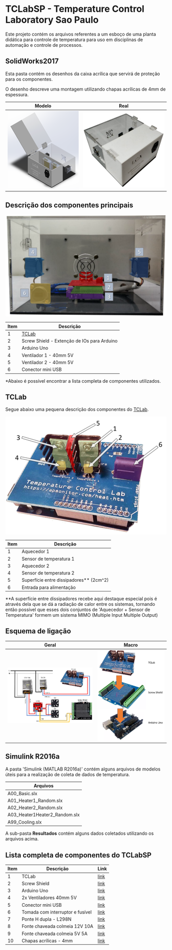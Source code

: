 TCLabSP - Temperature Control Laboratory Sao Paulo
==================================================

Este projeto contém os arquivos referentes a um esboço de uma planta didática para controle de temperatura para uso em disciplinas de automação e controle de processos.

SolidWorks2017
---------------------

Esta pasta contém os desenhos da caixa acrílica que servirá de proteção para os componentes.

O desenho descreve uma montagem utilizando chapas acrílicas de 4mm de espessura.

Modelo | Real
-------|-----
![Modelo](./_images/assembly_01.png)|![Real](./_images/assembly_02.png)

Descrição dos componentes principais
------------------------------------

![Componentes TCLabSP](./_images/TCLabSP_color_numbers.png)

Item | Descrição
-----|----------
1 | [TCLab](https://apmonitor.com/heat.htm)
2 | Screw Shield - Extenção de IOs para Arduino
3 | Arduino Uno
4 | Ventilador 1 - 40mm 5V
5 | Ventilador 2 - 40mm 5V
6 | Conector mini USB

*Abaixo é possível encontrar a lista completa de componentes utilizados.

TCLab
-----

Segue abaixo uma pequena descrição dos componentes do [TCLab](https://apmonitor.com/heat.htm).

![Componentes TCLab](./_images/tclab_color_numbers.png)

Item | Descrição
-----|----------
1 | Aquecedor 1
2 | Sensor de temperatura 1
3 | Aquecedor 2
4 | Sensor de temperatura 2
5 | Superfície entre dissipadores** (2cm^2)
6 | Entrada para alimentação

**A superfície entre dissipadores recebe aqui destaque especial pois é através dela que se dá a radiação de calor entre os sistemas, tornando então possível que esses dois conjuntos de 'Aquecedor + Sensor de Temperatura' formem um sistema MIMO (Multiple Input Multiple Output)

Esquema de ligação
------------------

Geral | Macro
------|------
![Diagrama geral](./_images/diagrama_01.png) | ![Diagrama macro](./_images/diagrama_02.png)

Simulink R2016a
---------------

A pasta 'Simulink (MATLAB R2016a)' contém alguns arquivos de modelos úteis para a realização de coleta de dados de temperatura.

Arquivos |
---------|
A00_Basic.slx |
A01_Heater1_Random.slx |
A02_Heater2_Random.slx |
A03_Heater1Heater2_Random.slx |
A99_Cooling.slx |

A sub-pasta **Resultados** contém alguns dados coletados utilizando os arquivos acima.

Lista completa de componentes do TCLabSP
-----------------------------

Item | Descrição | Link
-----|-----------|------
1 | TCLab | [link](https://apmonitor.com/heat.htm)
2 | Screw Shield | [link](https://web.archive.org/web/20191111042803/https://produto.mercadolivre.com.br/MLB-917870741-shield-screw-placa-borne-terminal-arduino-uno-_JM?quantity=1)
3 | Arduino Uno | [link](https://store.arduino.cc/usa/arduino-uno-rev3)
4 | 2x Ventiladores 40mm 5V | [link](https://web.archive.org/web/20191111043052/https://produto.mercadolivre.com.br/MLB-1202251810-micro-ventilador-40x40x10-mm-fan-cooler-5v-dc-mini-40mm-4cm-_JM?quantity=1&variation=40334730999)
5 | Conector mini USB | [link](https://web.archive.org/web/20191111043156/https://produto.mercadolivre.com.br/MLB-772679980-adaptador-usb-fmea-x-micro-usb-plug-fmea-arcademania-_JM?quantity=1)
6 | Tomada com interruptor e fusível | [link](https://web.archive.org/web/20191111043259/https://produto.mercadolivre.com.br/MLB-975748527-tomada-ac-painel-10a-macho-porta-fusivel-tripola-interruptor-_JM?quantity=1)
7 | Ponte H dupla - L298N | [link](https://web.archive.org/web/20191111043359/https://produto.mercadolivre.com.br/MLB-832765105-driver-motor-ponte-h-dupla-l298n-arduino-pic-automaco-_JM?quantity=1)
8 | Fonte chaveada colmeia 12V 10A | [link](https://web.archive.org/web/20191111043535/https://produto.mercadolivre.com.br/MLB-1129060722-fonte-chaveada-colmeia-12v-10a-120w-entrada-bivolt-led-_JM?quantity=1)
9 | Fonte chaveada colmeia 5V 5A | [link](https://web.archive.org/web/20191111043632/https://produto.mercadolivre.com.br/MLB-959316834-mini-fonte-chaveada-bivolt-5v-5a-25w-raspberry-pi-_JM?quantity=1)
10 | Chapas acrílicas - 4mm | [link](./Acrilico/00_Completo.DWG)
